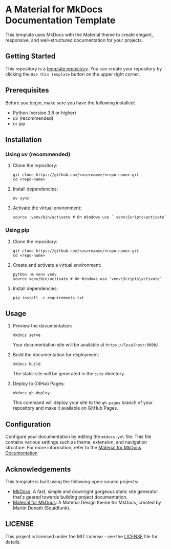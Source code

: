 # A Material for MkDocs Documentation Template

This template uses MkDocs with the Material theme to create elegant, responsive, and well-structured documentation for your projects.

## Getting Started

This repository is a [template repository](https://docs.github.com/en/repositories/creating-and-managing-repositories/creating-a-repository-from-a-template).
You can create your repository by clicking the `Use this template` button on the upper right corner.

## Prerequisites

Before you begin, make sure you have the following installed:

- Python (version 3.8 or higher)
- uv (recommended)
- or pip

## Installation

### Using uv (recommended)

1. Clone the repository:

   ```shell
   git clone https://github.com/<username>/<repo-name>.git
   cd <repo-name>
   ```

2. Install dependencies:

   ```shell
   uv sync
   ```

3. Activate the virtual environment:

   ```shell
   source .venv/bin/activate # On Windows use `.venv\Scripts\activate`
   ```

### Using pip

1. Clone the repository:

   ```shell
   git clone https://github.com/<username>/<repo-name>.git
   cd <repo-name>
   ```

2. Create and activate a virtual environment:

   ```shell
   python -m venv venv
   source venv/bin/activate # On Windows use `venv\Scripts\activate`
   ```

3. Install dependencies:

   ```shell
   pip install -r requirements.txt
   ```

## Usage

1. Preview the documentation:

   ```shell
   mkdocs serve
   ```

   Your documentation site will be available at `https://localhost:8000/`.

2. Build the documentation for deployment:

   ```shell
   mkdocs build
   ```

   The static site will be generated in the `site` directory.

3. Deploy to GitHub Pages:

   ```shell
   mkdocs gh-deploy
   ```

   This command will deploy your site to the `gh-pages` branch of your repository and make it available on GitHub Pages.

## Configuration

Configure your documentation by editing the `mkdocs.yml` file. This file contains various settings such as theme, extension, and navigation structure. For more information, refer to the [Material for MkDocs Documentation](https://squidfunk.github.io/mkdocs-material/)

## Acknowledgements

This template is built using the following open-source projects:

- [MkDocs](https://github.com/mkdocs/mkdocs/): A fast, simple and downright gorgeous static site generator that's geared towards building project documentation.
- [Material for MkDocs](https://github.com/squidfunk/mkdocs-material): A Material Design theme for MkDocs, created by Martin Donath (Squidfunk).

## LICENSE

This project is licensed under the MIT License - see the [LICENSE](./LICENSE) file for details.
